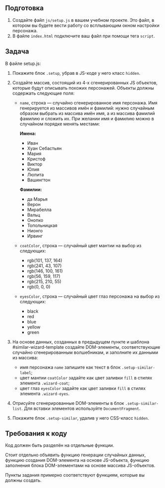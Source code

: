 ## Подготовка

1. Создайте файл ```js/setup.js``` в вашем учебном проекте. Это файл, в котором вы будете вести работу со всплывающим окном настройки персонажа.
2. В файле ```index.html``` подключите ваш файл при помощи тега ```script```.

## Задача
В файле setup.js:

1. Покажите блок ```.setup```, убрав в JS-коде у него класс ```hidden```.

2. Создайте массив, состоящий из 4-х сгенерированных JS объектов, которые будут описывать похожих персонажей. Объекты должны содержать следующие поля:

    * ```name```, строка — случайно сгенерированное имя персонажа. Имя генерируется из массивов имён и фамилий: нужно случайным образом выбрать из массива имён имя, а из массива фамилий фамилию и сложить их. При желании имя и фамилию можно в случайном порядке менять местами:

      **Имена:**
      * Иван
      * Хуан Себастьян
      * Мария
      * Кристоф
      * Виктор
      * Юлия
      * Люпита
      * Вашингтон
      
      **Фамилии:**
      * да Марья
      * Верон
      * Мирабелла
      * Вальц
      * Онопко
      * Топольницкая
      * Нионго
      * Ирвинг
    * ```coatColor```, строка — случайный цвет мантии на выбор из следующих:
      * rgb(101, 137, 164)
      * rgb(241, 43, 107)
      * rgb(146, 100, 161)
      * rgb(56, 159, 117)
      * rgb(215, 210, 55)
      * rgb(0, 0, 0)

    * ```eyesColor```, строка — случайный цвет глаз персонажа на выбор из следующих:
      * black
      * red
      * blue
      * yellow
      * green

3. На основе данных, созданных в предыдущем пункте и шаблона #similar-wizard-template создайте DOM-элементы, соответствующие случайно сгенерированным волшебникам, и заполните их данными из массива:
    * имя персонажа ```name``` запишите как текст в блок ```.setup-similar-label```;
    * цвет мантии ```coatColor``` задайте как цвет заливки ```fill``` в стилях элемента ```.wizard-coat```;
    * цвет глаз ```eyesColor``` задайте как цвет заливки ```fill``` в стилях элемента ```.wizard-eyes```.

4. Отрисуйте сгенерированные DOM-элементы в блок ```.setup-similar-list```. Для вставки элементов используйте ```DocumentFragment```.

5. Покажите блок ```.setup-similar```, удалив у него CSS-класс ```hidden```.

## Требования к коду
Код должен быть разделён на отдельные функции.

Стоит отдельно объявить функцию генерации случайных данных, функцию создания DOM-элемента на основе JS-объекта, функцию заполнения блока DOM-элементами на основе массива JS-объектов.

Пункты задания примерно соответствуют функциям, которые вы должны создать.
